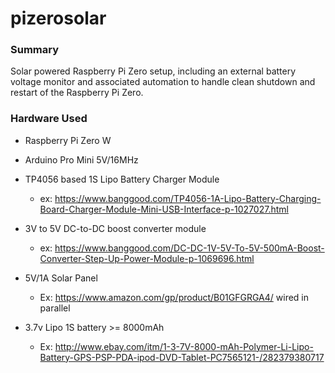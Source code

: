 # pizerosolar

### Summary
Solar powered Raspberry Pi Zero setup, including an external battery voltage
monitor and associated automation to handle clean shutdown and restart of the
Raspberry Pi Zero.

### Hardware Used
- Raspberry Pi Zero W
- Arduino Pro Mini 5V/16MHz
- TP4056 based 1S Lipo Battery Charger Module
  - ex: https://www.banggood.com/TP4056-1A-Lipo-Battery-Charging-Board-Charger-Module-Mini-USB-Interface-p-1027027.html
- 3V to 5V DC-to-DC boost converter module
  - ex: https://www.banggood.com/DC-DC-1V-5V-To-5V-500mA-Boost-Converter-Step-Up-Power-Module-p-1069696.html

- 5V/1A Solar Panel
  - Ex: https://www.amazon.com/gp/product/B01GFGRGA4/ wired in parallel
- 3.7v Lipo 1S battery >= 8000mAh
  - Ex: http://www.ebay.com/itm/1-3-7V-8000-mAh-Polymer-Li-Lipo-Battery-GPS-PSP-PDA-ipod-DVD-Tablet-PC7565121-/282379380717


